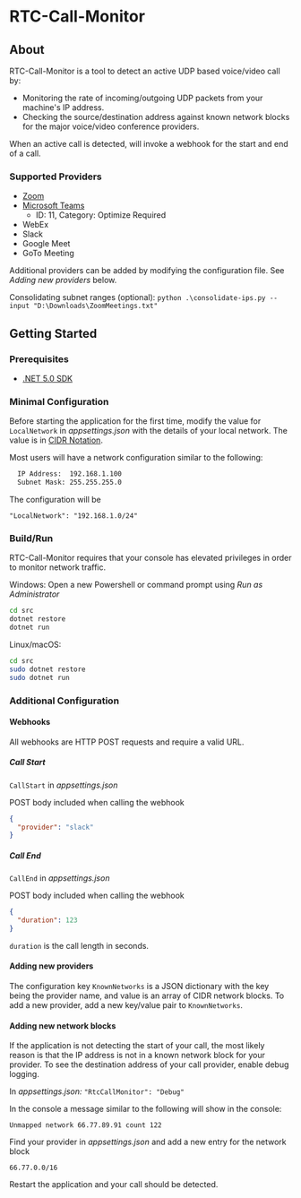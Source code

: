 # RTC-Call-Monitor

## About

RTC-Call-Monitor is a tool to detect an active UDP based voice/video call by:

- Monitoring the rate of incoming/outgoing UDP packets from your machine's IP address.
- Checking the source/destination address against known network blocks for the major voice/video conference providers.

When an active call is detected, will invoke a webhook for the start and end of a call.

### Supported Providers

- [Zoom](https://assets.zoom.us/docs/ipranges/ZoomMeetings.txt)
- [Microsoft Teams](https://learn.microsoft.com/en-us/microsoft-365/enterprise/urls-and-ip-address-ranges?view=o365-worldwide#skype-for-business-online-and-microsoft-teams)
  - ID: 11, Category: Optimize Required
- WebEx
- Slack
- Google Meet
- GoTo Meeting

Additional providers can be added by modifying the configuration file. See _Adding new providers_ below.

Consolidating subnet ranges (optional): `python .\consolidate-ips.py --input "D:\Downloads\ZoomMeetings.txt"`

## Getting Started

### Prerequisites

- [.NET 5.0 SDK](https://dotnet.microsoft.com/download/dotnet/5.0)

### Minimal Configuration

Before starting the application for the first time, modify the value for `LocalNetwork` in _appsettings.json_ with the details of your local network. The value is in [CIDR Notation](https://www.digitalocean.com/community/tutorials/understanding-ip-addresses-subnets-and-cidr-notation-for-networking).

Most users will have a network configuration similar to the following:

```bash
  IP Address:  192.168.1.100
  Subnet Mask: 255.255.255.0
```

The configuration will be

`"LocalNetwork": "192.168.1.0/24"`

### Build/Run

RTC-Call-Monitor requires that your console has elevated privileges in order to monitor network traffic.

Windows: Open a new Powershell or command prompt using _Run as Administrator_

```bash
cd src
dotnet restore
dotnet run
```

Linux/macOS:

```bash
cd src
sudo dotnet restore
sudo dotnet run
```

### Additional Configuration

#### Webhooks

All webhooks are HTTP POST requests and require a valid URL.

##### Call Start

`CallStart` in _appsettings.json_

POST body included when calling the webhook

```json
{
  "provider": "slack"
}
```

##### Call End

`CallEnd` in _appsettings.json_

POST body included when calling the webhook

```json
{
  "duration": 123
}
```

`duration` is the call length in seconds.

#### Adding new providers

The configuration key `KnownNetworks` is a JSON dictionary with the key being the provider name, and value is an array of CIDR network blocks. To add a new provider, add a new key/value pair to `KnownNetworks`.

#### Adding new network blocks

If the application is not detecting the start of your call, the most likely reason is that the IP address is not in a known network block for your provider. To see the destination address of your call provider, enable debug logging.

In _appsettings.json:_
`"RtcCallMonitor": "Debug"`

In the console a message similar to the following will show in the console:

`Unmapped network 66.77.89.91 count 122`

Find your provider in _appsettings.json_ and add a new entry for the network block

`66.77.0.0/16`

Restart the application and your call should be detected.
